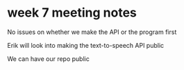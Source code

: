 # week 7 meeting notes

No issues on whether we make the API or the program first

Erik will look into making the text-to-speech API public

We can have our repo public

